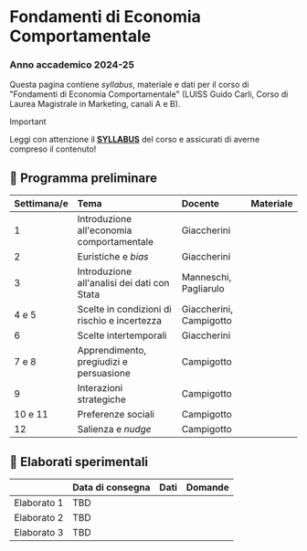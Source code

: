 # Fondamenti di Economia Comportamentale

### Anno accademico 2024-25

Questa pagina contiene *syllabus*, materiale e dati per il corso di "Fondamenti di Economia Comportamentale" (LUISS Guido Carli, Corso di Laurea Magistrale in Marketing, canali A e B).

> [!IMPORTANT]
> Leggi con attenzione il [**SYLLABUS**](https://github.com/ncampigotto/FECOMP_LUISS_2024/blob/main/Syllabus/Syllabus.md) del corso e assicurati di averne compreso il contenuto!


## 📌 Programma preliminare

| **Settimana/e**     | **Tema**                                   | **Docente**    | **Materiale**    |
|:-------------|:--------------------------------------------|:------------------|:-------------------------|
| 1            | Introduzione all'economia comportamentale   | Giaccherini       |                          |
| 2            | Euristiche e *bias*                         | Giaccherini       |                          |
| 3            | Introduzione all'analisi dei dati con Stata    | Manneschi, Pagliarulo |                   |
| 4 e 5        | Scelte in condizioni di rischio e incertezza   | Giaccherini, Campigotto |                 |
| 6            | Scelte intertemporali                         | Giaccherini       |                        |
| 7 e 8        | Apprendimento, pregiudizi e persuasione       | Campigotto        |                        |
| 9            | Interazioni strategiche                       | Campigotto        |                        |
| 10 e 11      | Preferenze sociali                            | Campigotto        |                        |
| 12           | Salienza e *nudge*                            | Campigotto        |                        |


## 📌 Elaborati sperimentali

|              | **Data di consegna**                                | **Dati**          | **Domande**    |
|:-------------|:--------------------------------------------|:------------------|:-----------------|
| Elaborato 1 | TBD | |
| Elaborato 2 | TBD | |
| Elaborato 3 | TBD | |


